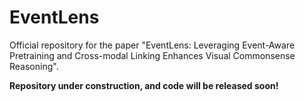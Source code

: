 # EventLens
Official repository for the paper "EventLens: Leveraging Event-Aware Pretraining and Cross-modal Linking Enhances Visual Commonsense Reasoning".

**Repository under construction, and code will be released soon!**
